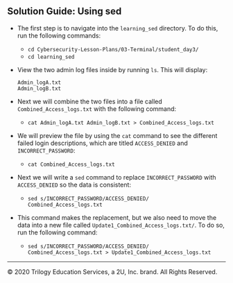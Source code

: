 ## Solution Guide: Using sed 

- The first step is to navigate into the `learning_sed` directory. To do this, run the following commands:
 
  - `cd Cybersecurity-Lesson-Plans/03-Terminal/student_day3/`
  - `cd learning_sed`
       
- View the two admin log files inside by running `ls`. This will display:   
    ```
    Admin_logA.txt 
    Admin_logB.txt 
    ```
- Next we will combine the two files into a file called `Combined_Access_logs.txt` with the following command:

  - `cat Admin_logA.txt Admin_logB.txt > Combined_Access_logs.txt`

- We will preview the file by using the `cat` command to see the different failed login descriptions, which are titled `ACCESS_DENIED` and `INCORRECT_PASSWORD`:

   - `cat Combined_Access_logs.txt`
           
- Next we will write a `sed` command to replace  `INCORRECT_PASSWORD` with `ACCESS_DENIED` so the data is consistent:    

  - `sed s/INCORRECT_PASSWORD/ACCESS_DENIED/ Combined_Access_logs.txt`
          
- This command makes the replacement, but we also need to move the data into a new file called `Update1_Combined_Access_logs.txt/`. To do so, run the following command:

  - `sed s/INCORRECT_PASSWORD/ACCESS_DENIED/ Combined_Access_logs.txt > Update1_Combined_Access_logs.txt`

---
© 2020 Trilogy Education Services, a 2U, Inc. brand. All Rights Reserved.
